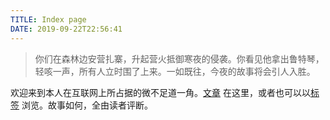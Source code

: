 ```yaml
---
TITLE: Index page
DATE: 2019-09-22T22:56:41
---
```


> 你们在森林边安营扎寨，升起营火抵御寒夜的侵袭。你看见他拿出鲁特琴，轻咳一声，所有人立时围了上来。一如既往，今夜的故事将会引人入胜。

欢迎来到本人在互联网上所占据的微不足道一角。[文章](/posts) 在这里，或者也可以以[标签](/tags) 浏览。故事如何，全由读者评断。
